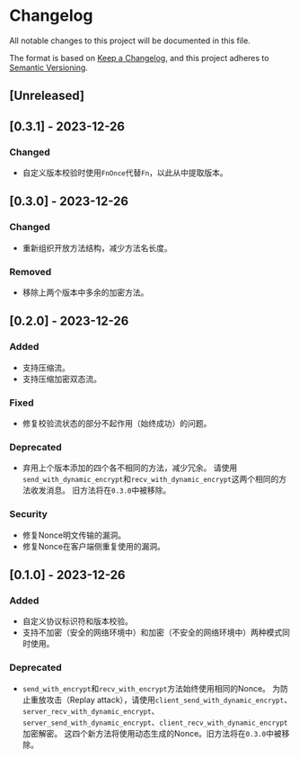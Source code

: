 # Changelog

All notable changes to this project will be documented in this file.

The format is based on [Keep a Changelog](https://keepachangelog.com/en/1.0.0/),
and this project adheres to [Semantic Versioning](https://semver.org/spec/v2.0.0.html).

## [Unreleased]

## [0.3.1] - 2023-12-26

### Changed

* 自定义版本校验时使用`FnOnce`代替`Fn`，以此从中提取版本。

## [0.3.0] - 2023-12-26

### Changed

* 重新组织开放方法结构，减少方法名长度。

### Removed

* 移除上两个版本中多余的加密方法。

## [0.2.0] - 2023-12-26

### Added

* 支持压缩流。
* 支持压缩加密双态流。

### Fixed

* 修复校验流状态的部分不起作用（始终成功）的问题。

### Deprecated

* 弃用上个版本添加的四个各不相同的方法，减少冗余。
请使用`send_with_dynamic_encrypt`和`recv_with_dynamic_encrypt`这两个相同的方法收发消息。
旧方法将在`0.3.0`中被移除。

### Security

* 修复Nonce明文传输的漏洞。
* 修复Nonce在客户端侧重复使用的漏洞。

## [0.1.0] - 2023-12-26

### Added

* 自定义协议标识符和版本校验。
* 支持不加密（安全的网络环境中）和加密（不安全的网络环境中）两种模式同时使用。

### Deprecated

* `send_with_encrypt`和`recv_with_encrypt`方法始终使用相同的Nonce。
为防止重放攻击（Replay attack），请使用`client_send_with_dynamic_encrypt`、`server_recv_with_dynamic_encrypt`、`server_send_with_dynamic_encrypt`、`client_recv_with_dynamic_encrypt`加密解密。
这四个新方法将使用动态生成的Nonce。旧方法将在`0.3.0`中被移除。
